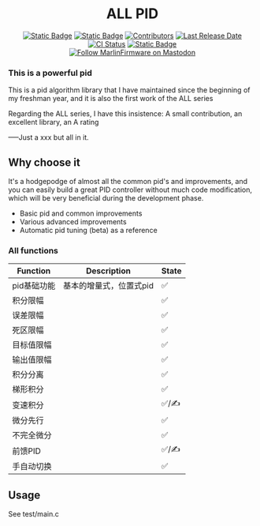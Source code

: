 <h1 align="center">ALL PID</h1>

<p align="center">
    <a href="https://github.com/sponsors/thinkyhead"><img alt="Static Badge" src="https://img.shields.io/badge/apid-ALL_LIBS-yellow?style=flat"></a>
    <a href="/LICENSE"><img alt="Static Badge" src="https://img.shields.io/badge/MIT-License-blue?style=flat"></a>
    <a href="https://github.com/MarlinFirmware/Marlin/graphs/contributors"><img alt="Contributors" src="https://img.shields.io/github/contributors/marlinfirmware/marlin.svg"></a>
    <a href="https://github.com/MarlinFirmware/Marlin/releases"><img alt="Last Release Date" src="https://img.shields.io/github/release-date/MarlinFirmware/Marlin"></a>
    <a href="https://github.com/MarlinFirmware/Marlin/actions"><img alt="CI Status" src="https://github.com/MarlinFirmware/Marlin/actions/workflows/test-builds.yml/badge.svg"></a>
    <a href="https://github.com/sponsors/thinkyhead"><img alt="Static Badge" src="https://img.shields.io/badge/apid-ALL_LIBS-yellow?style=flat"></a>
    <br />
    <a href="https://fosstodon.org/@marlinfirmware"><img alt="Follow MarlinFirmware on Mastodon" src="https://img.shields.io/mastodon/follow/109450200866020466?domain=https%3A%2F%2Ffosstodon.org&logoColor=%2300B&style=social"></a>
</p>

### This is a powerful pid

This is a pid algorithm library that I have maintained since the beginning of my freshman year, and it is also the first work of the ALL series

Regarding the ALL series, I have this insistence: A small contribution, an excellent library, an A rating

—–Just a xxx but all in it.

## Why choose it

It's a hodgepodge of almost all the common pid's and improvements,
and you can easily build a great PID controller without much code modification,
which will be very beneficial during the development phase.

- Basic pid and common improvements
- Various advanced improvements
- Automatic pid tuning (beta) as a reference

### All functions


| Function    | Description             | State |
| ----------- | ----------------------- | ----- |
| pid基础功能 | 基本的增量式，位置式pid | ✅    |
| 积分限幅    |                         | ✅    |
| 误差限幅    |                         | ✅    |
| 死区限幅    |                         | ✅    |
| 目标值限幅  |                         | ✅    |
| 输出值限幅  |                         | ✅    |
| 积分分离    |                         | ✅    |
| 梯形积分    |                         | ✅    |
| 变速积分    |                         | ✅/✍ |
| 微分先行    |                         | ✅    |
| 不完全微分  |                         | ✅    |
| 前馈PID     |                         | ✅/✍ |
| 手自动切换  |                         | ✅    |

## Usage

See test/main.c
